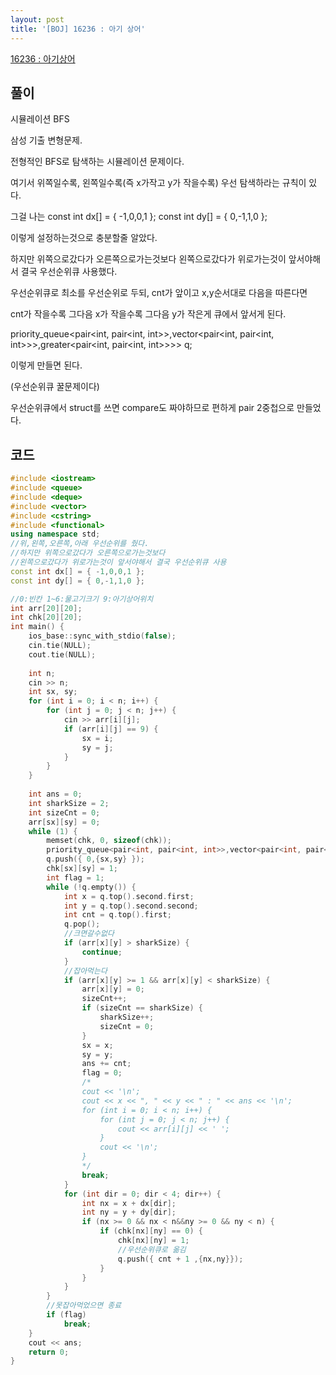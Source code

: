 ```yaml
---
layout: post
title: '[BOJ] 16236 : 아기 상어'
---
```


[16236 : 아기상어](https://www.acmicpc.net/problem/16236)

## 풀이

시뮬레이션 BFS

삼성 기출 변형문제.

전형적인 BFS로 탐색하는 시뮬레이션 문제이다.

여기서 위쪽일수록, 왼쪽일수록(즉 x가작고 y가 작을수록) 우선 탐색하라는 규칙이 있다.

그걸 나는 const int dx[] = { -1,0,0,1 };  const int dy[] = { 0,-1,1,0 };

이렇게 설정하는것으로 충분할줄 알았다.

하지만 위쪽으로갔다가 오른쪽으로가는것보다 왼쪽으로갔다가 위로가는것이 앞서야해서 결국 우선순위큐 사용했다.

우선순위큐로 최소를 우선순위로 두되, cnt가 앞이고 x,y순서대로 다음을 따른다면

cnt가 작을수록 그다음 x가 작을수록 그다음 y가 작은게 큐에서 앞서게 된다.

priority_queue<pair<int, pair<int, int>>,vector<pair<int, pair<int, int>>>,greater<pair<int, pair<int, int>>>> q;

이렇게 만들면 된다.

(우선순위큐 꿀문제이다)

우선순위큐에서 struct를 쓰면 compare도 짜야하므로 편하게 pair 2중첩으로 만들었다.


## 코드

```cpp
#include <iostream>
#include <queue>
#include <deque>
#include <vector>
#include <cstring>
#include <functional>
using namespace std;
//위,왼쪽,오른쪽,아래 우선순위를 줬다.
//하지만 위쪽으로갔다가 오른쪽으로가는것보다
//왼쪽으로갔다가 위로가는것이 앞서야해서 결국 우선순위큐 사용
const int dx[] = { -1,0,0,1 };
const int dy[] = { 0,-1,1,0 };

//0:빈칸 1~6:물고기크기 9:아기상어위치
int arr[20][20];
int chk[20][20];
int main() {
    ios_base::sync_with_stdio(false);
    cin.tie(NULL);
    cout.tie(NULL);
    
    int n;
    cin >> n;
    int sx, sy;
    for (int i = 0; i < n; i++) {
        for (int j = 0; j < n; j++) {
            cin >> arr[i][j];
            if (arr[i][j] == 9) {
                sx = i;
                sy = j;
            }
        }
    }
    
    int ans = 0;
    int sharkSize = 2;
    int sizeCnt = 0;
    arr[sx][sy] = 0;
    while (1) {
        memset(chk, 0, sizeof(chk));
        priority_queue<pair<int, pair<int, int>>,vector<pair<int, pair<int, int>>>,greater<pair<int, pair<int, int>>>> q;
        q.push({ 0,{sx,sy} });
        chk[sx][sy] = 1;
        int flag = 1;
        while (!q.empty()) {
            int x = q.top().second.first;
            int y = q.top().second.second;
            int cnt = q.top().first;
            q.pop();
            //크면갈수없다
            if (arr[x][y] > sharkSize) {
                continue;
            }
            //잡아먹는다
            if (arr[x][y] >= 1 && arr[x][y] < sharkSize) {
                arr[x][y] = 0;
                sizeCnt++;
                if (sizeCnt == sharkSize) {
                    sharkSize++;
                    sizeCnt = 0;
                }
                sx = x;
                sy = y;
                ans += cnt;
                flag = 0;
                /*
                cout << '\n';
                cout << x << ", " << y << " : " << ans << '\n';
                for (int i = 0; i < n; i++) {
                    for (int j = 0; j < n; j++) {
                        cout << arr[i][j] << ' ';
                    }
                    cout << '\n';
                }
                */
                break;
            }
            for (int dir = 0; dir < 4; dir++) {
                int nx = x + dx[dir];
                int ny = y + dy[dir];
                if (nx >= 0 && nx < n&&ny >= 0 && ny < n) {
                    if (chk[nx][ny] == 0) {
                        chk[nx][ny] = 1;
                        //우선순위큐로 옮김
                        q.push({ cnt + 1 ,{nx,ny}});
                    }
                }
            }
        }
        //못잡아먹었으면 종료
        if (flag)
            break;
    }
    cout << ans;
    return 0;
}
```
